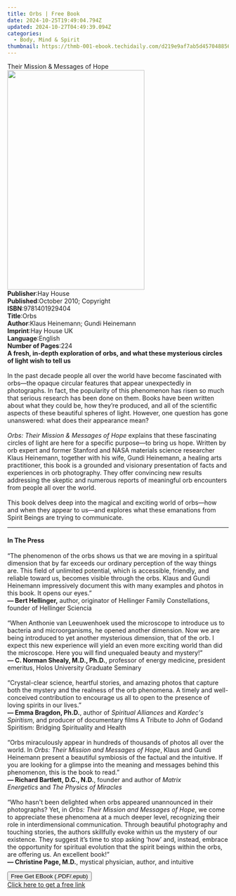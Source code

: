 ```yaml
---
title: Orbs | Free Book
date: 2024-10-25T19:49:04.794Z
updated: 2024-10-27T04:49:39.094Z
categories:
  - Body, Mind & Spirit
thumbnail: https://thmb-001-ebook.techidaily.com/d219e9af7ab5d457048856e250b02df12bae76f06688e2908fb37cb7adec19f5.jpg
---
```

<main id="book-container">
  <div class="flex flex-col">
    <div class="book-brief flex-1 py-6 px-4 sm:p-6 md:py-10 md:px-8">
      <!-- brief-->
      <div class="book-brief-main">Their Mission & Messages of Hope</div>
    </div>
    <div
      class="book-meta-info flex-1 grid gap-4 col-start-1 col-end-3 row-start-1 sm:mb-6 sm:grid-cols-4 lg:gap-6 lg:col-start-2 lg:row-end-6 lg:row-span-6 lg:mb-0"
    >
      <div
        class="book-meta-info-left place-content-center mt-4 p-4 text-sm leading-6 col-start-2 col-span-2 dark:text-slate-400"
      >
        <img
          class="w-full h-500 object-cover rounded-lg sm:h-255 sm:col-span-2 lg:col-span-full"
          src="https://img-001-ebook.techidaily.com/64fb97145ba310ac0ee85023e6d542b00e8732aa983b8034b9cdb65637a4e8c4.jpg"
          alt=""
          width="312"
          height="500"
        />
      </div>
      <div
        class="book-meta-info-right mt-2 col-start-1 row-start-2 col-span-3 self-center"
      >
        <!-- meta data  -->
        <div class="flex flex-col px-4 md:px-8">
          <div class="flex-1">
            <strong>Publisher</strong>:<span class="px-2">Hay House</span>
          </div>
          <div class="flex-1">
            <strong>Published</strong>:<span class="px-2"
              >October 2010; Copyright</span
            >
          </div>
          <div class="flex-1">
            <strong>ISBN</strong>:<span class="px-2">9781401929404</span>
          </div>
          <div class="flex-1">
            <strong>Title</strong>:<span class="px-2">Orbs</span>
          </div>
          <div class="flex-1">
            <strong>Author</strong>:<span class="px-2"
              >Klaus Heinemann; Gundi Heinemann</span
            >
          </div>
          <div class="flex-1">
            <strong>Imprint</strong>:<span class="px-2">Hay House UK</span>
          </div>
          <div class="flex-1">
            <strong>Language</strong>:<span class="px-2">English</span>
          </div>
          <div class="flex-1">
            <strong>Number of Pages</strong>:<span class="px-2">224</span>
          </div>
        </div>
      </div>
    </div>
    <div class="book-description flex-1 py-6 px-4 sm:p-6 md:py-10 md:px-8">
      <div class="book-description-main">
        <div accordion-content="" id="description">
          <b
            >A fresh, in-depth exploration of orbs, and what these mysterious
            circles of light wish to tell us<br /></b
          ><br />In the past decade people all over the world have become
          fascinated with orbs—the opaque circular features that appear
          unexpectedly in photographs. In fact, the popularity of this
          phenomenon has risen so much that serious research has been done on
          them. Books have been written about what they could be, how they’re
          produced, and all of the scientific aspects of these beautiful spheres
          of light. However, one question has gone unanswered: what does their
          appearance mean? <br /><br /><i
            >Orbs: Their Mission &amp; Messages of Hope</i
          >
          explains that these fascinating circles of light are here for a
          specific purpose—to bring us hope. Written by orb expert and former
          Stanford and NASA materials science researcher Klaus Heinemann,
          together with his wife, Gundi Heinemann, a healing arts practitioner,
          this book is a grounded and visionary presentation of facts and
          experiences in orb photography. They offer convincing new results
          addressing the skeptic and numerous reports of meaningful orb
          encounters from people all over the world. <br /><br />This book
          delves deep into the magical and exciting world of orbs—how and when
          they appear to us—and explores what these emanations from Spirit
          Beings are trying to communicate.
        </div>
        <div class="accordion-fader"></div>
      </div>
    </div>
    <div class="book-excerpts flex-1 py-6 px-4 sm:p-6 md:py-10 md:px-8">
      <!-- excerpts-->
      <div class="book-excerpts-main">
        <hr />
        <h4 class="placeholder placeholder-heading">
          <span>In The Press</span>
        </h4>
        <p>
          “The phenomenon of the orbs shows us that we are moving in a spiritual
          dimension that by far exceeds our ordinary perception of the way
          things are. This field of unlimited potential, which is accessible,
          friendly, and reliable toward us, becomes visible through the orbs.
          Klaus and Gundi Heinemann impressively document this with many
          examples and photos in this book. It opens our eyes.”<br /><b
            >— Bert Hellinger,</b
          >&nbsp;author, originator of Hellinger Family Constellations, founder
          of Hellinger Sciencia<br /><br />“When Anthonie van Leeuwenhoek used
          the microscope to introduce us to bacteria and microorganisms, he
          opened another dimension. Now we are being introduced to yet another
          mysterious dimension, that of the orb. I expect this new experience
          will yield an even more exciting world than did the microscope. Here
          you will find unequaled beauty and mystery!”<br /><b
            >— C. Norman Shealy, M.D., Ph.D.</b
          >, professor of energy medicine, president emeritus, Holos University
          Graduate Seminary<br /><br />“Crystal-clear science, heartful stories,
          and amazing photos that capture both the mystery and the realness of
          the orb phenomena. A timely and well-conceived contribution to
          encourage us all to open to the presence of loving spirits in our
          lives.”<br /><b>— Emma Bragdon, Ph.D.</b>, author of&nbsp;<i
            >Spiritual Alliances</i
          >&nbsp;and&nbsp;<i>Kardec's Spiritism</i>, and producer of documentary
          films A Tribute to John of Godand Spiritism: Bridging Spirituality and
          Health<br /><br />“Orbs miraculously appear in hundreds of thousands
          of photos all over the world. In&nbsp;<i
            >Orbs: Their Mission and Messages of Hope</i
          >, Klaus and Gundi Heinemann present a beautiful symbiosis of the
          factual and the intuitive. If you are looking for a glimpse into the
          meaning and messages behind this phenomenon, this is the book to
          read.”<br /><b>— Richard Bartlett, D.C., N.D.</b>, founder and author
          of&nbsp;<i>Matrix Energetics</i>&nbsp;and&nbsp;<i
            >The Physics of Miracles</i
          ><br /><br />“Who hasn't been delighted when orbs appeared unannounced
          in their photographs? Yet, in&nbsp;<i
            >Orbs: Their Mission and Messages of Hope</i
          >, we come to appreciate these phenomena at a much deeper level,
          recognizing their role in interdimensional communication. Through
          beautiful photography and touching stories, the authors skillfully
          evoke within us the mystery of our existence. They suggest it’s time
          to stop asking ‘how’ and, instead, embrace the opportunity for
          spiritual evolution that the spirit beings within the orbs, are
          offering us. An excellent book!”<br /><b>— Christine Page, M.D.</b>,
          mystical physician, author, and intuitive
        </p>
      </div>
    </div>
    <div
      class="book-about-author flex-1 py-6 px-4 sm:p-6 md:py-10 md:px-8"
    ></div>
    <div class="book-free-get flex-1 py-6 px-4 sm:p-6 md:py-10 md:px-8">
      <button
        id="btn-free-get"
        class="bg-blue-500 hover:bg-blue-700 text-white font-bold py-2 px-4 rounded"
      >
        Free Get EBook (.PDF/.epub)
      </button>
      <div id="countdown-display" class="px-2 text-lg mt-2"></div>
      <a
        id="free-link"
        class="hidden bg-blue-500 hover:bg-blue-700 text-white font-bold py-2 px-4 rounded"
        href="https://www.ebooks.com/en-us/book/96316578/orbs/klaus-heinemann/"
        target="_blank"
        >Click here to get a free link</a
      >
    </div>
    <script>
      let countdownTime = 0;
      let countdownInterval = null;
      document
        .getElementById('btn-free-get')
        .addEventListener('click', startCountdown);
      function startCountdown() {
        countdownTime = new Date().getTime() + 60000 * 3;
        countdownInterval = setInterval(updateCountdown, 1000);
        document.getElementById('btn-free-get').disabled = true;
        document
          .getElementById('btn-free-get')
          .classList.add('bg-gray-500', 'cursor-not-allowed');
      }
      function updateCountdown() {
        let currentTime = new Date().getTime();
        let timeLeft = countdownTime - currentTime;
        let secondsLeft = Math.floor(timeLeft / 1000);
        document.getElementById('countdown-display').innerHTML =
          `Remaining time: ${secondsLeft} seconds.`;
        if (secondsLeft <= 0) {
          clearInterval(countdownInterval);
          document.getElementById('btn-free-get').classList.add('hidden');
          document.getElementById('free-link').classList.remove('hidden');
          document.getElementById('countdown-display').innerHTML = '';
        }
      }
    </script>
  </div>
</main>

<ins class="adsbygoogle"
      style="display:block"
      data-ad-client="ca-pub-7571918770474297"
      data-ad-slot="8358498916"
      data-ad-format="auto"
      data-full-width-responsive="true"></ins>
    
